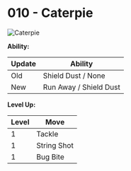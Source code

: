 # 010 - Caterpie
![][010]

**Ability:**

Update | Ability
---    | ---
Old    | Shield Dust / None
New    | Run Away / Shield Dust

**Level Up:**

Level | Move
---   | ---
  1   | Tackle
  1   | String Shot
  1   | Bug Bite



[010]: https://raw.githubusercontent.com/PokeAPI/sprites/master/sprites/pokemon/10.png "Caterpie"
